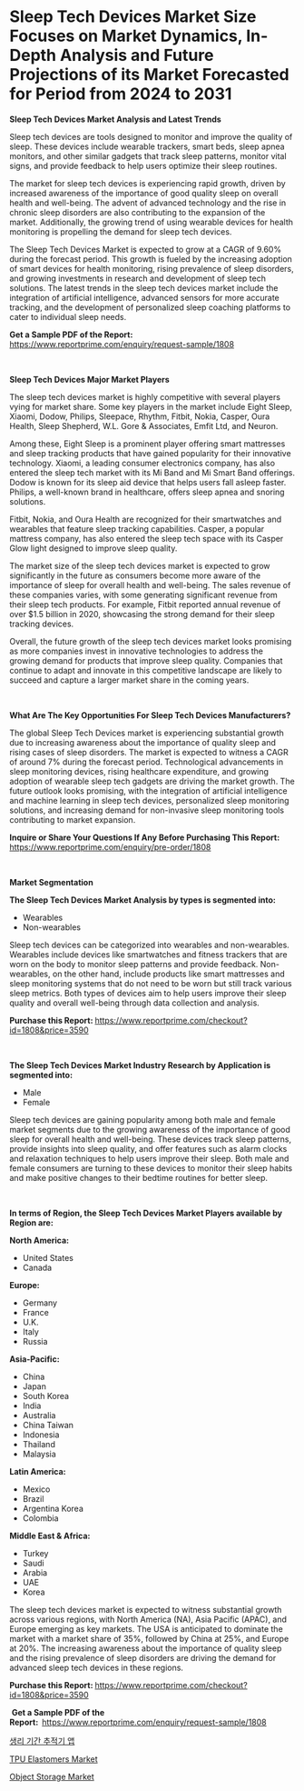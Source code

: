<p><h1>Sleep Tech Devices Market Size Focuses on Market Dynamics, In-Depth Analysis and Future Projections of its Market Forecasted for Period from 2024 to 2031</h1></p><p><strong>Sleep Tech Devices Market Analysis and Latest Trends</strong></p>
<p><p>Sleep tech devices are tools designed to monitor and improve the quality of sleep. These devices include wearable trackers, smart beds, sleep apnea monitors, and other similar gadgets that track sleep patterns, monitor vital signs, and provide feedback to help users optimize their sleep routines.</p><p>The market for sleep tech devices is experiencing rapid growth, driven by increased awareness of the importance of good quality sleep on overall health and well-being. The advent of advanced technology and the rise in chronic sleep disorders are also contributing to the expansion of the market. Additionally, the growing trend of using wearable devices for health monitoring is propelling the demand for sleep tech devices.</p><p>The Sleep Tech Devices Market is expected to grow at a CAGR of 9.60% during the forecast period. This growth is fueled by the increasing adoption of smart devices for health monitoring, rising prevalence of sleep disorders, and growing investments in research and development of sleep tech solutions. The latest trends in the sleep tech devices market include the integration of artificial intelligence, advanced sensors for more accurate tracking, and the development of personalized sleep coaching platforms to cater to individual sleep needs.</p></p>
<p><strong>Get a Sample PDF of the Report:&nbsp;</strong> <a href="https://www.reportprime.com/enquiry/request-sample/1808">https://www.reportprime.com/enquiry/request-sample/1808</a></p>
<p>&nbsp;</p>
<p><strong>Sleep Tech Devices Major Market Players</strong></p>
<p><p>The sleep tech devices market is highly competitive with several players vying for market share. Some key players in the market include Eight Sleep, Xiaomi, Dodow, Philips, Sleepace, Rhythm, Fitbit, Nokia, Casper, Oura Health, Sleep Shepherd, W.L. Gore & Associates, Emfit Ltd, and Neuron. </p><p>Among these, Eight Sleep is a prominent player offering smart mattresses and sleep tracking products that have gained popularity for their innovative technology. Xiaomi, a leading consumer electronics company, has also entered the sleep tech market with its Mi Band and Mi Smart Band offerings. Dodow is known for its sleep aid device that helps users fall asleep faster. Philips, a well-known brand in healthcare, offers sleep apnea and snoring solutions.</p><p>Fitbit, Nokia, and Oura Health are recognized for their smartwatches and wearables that feature sleep tracking capabilities. Casper, a popular mattress company, has also entered the sleep tech space with its Casper Glow light designed to improve sleep quality. </p><p>The market size of the sleep tech devices market is expected to grow significantly in the future as consumers become more aware of the importance of sleep for overall health and well-being. The sales revenue of these companies varies, with some generating significant revenue from their sleep tech products. For example, Fitbit reported annual revenue of over $1.5 billion in 2020, showcasing the strong demand for their sleep tracking devices.</p><p>Overall, the future growth of the sleep tech devices market looks promising as more companies invest in innovative technologies to address the growing demand for products that improve sleep quality. Companies that continue to adapt and innovate in this competitive landscape are likely to succeed and capture a larger market share in the coming years.</p></p>
<p>&nbsp;</p>
<p><strong>What Are The Key Opportunities For Sleep Tech Devices Manufacturers?</strong></p>
<p><p>The global Sleep Tech Devices market is experiencing substantial growth due to increasing awareness about the importance of quality sleep and rising cases of sleep disorders. The market is expected to witness a CAGR of around 7% during the forecast period. Technological advancements in sleep monitoring devices, rising healthcare expenditure, and growing adoption of wearable sleep tech gadgets are driving the market growth. The future outlook looks promising, with the integration of artificial intelligence and machine learning in sleep tech devices, personalized sleep monitoring solutions, and increasing demand for non-invasive sleep monitoring tools contributing to market expansion.</p></p>
<p><strong>Inquire or Share Your Questions If Any Before Purchasing This Report:</strong> <a href="https://www.reportprime.com/enquiry/pre-order/1808">https://www.reportprime.com/enquiry/pre-order/1808</a></p>
<p>&nbsp;</p>
<p><strong>Market Segmentation</strong></p>
<p><strong>The Sleep Tech Devices Market Analysis by types is segmented into:</strong></p>
<p><ul><li>Wearables</li><li>Non-wearables</li></ul></p>
<p><p>Sleep tech devices can be categorized into wearables and non-wearables. Wearables include devices like smartwatches and fitness trackers that are worn on the body to monitor sleep patterns and provide feedback. Non-wearables, on the other hand, include products like smart mattresses and sleep monitoring systems that do not need to be worn but still track various sleep metrics. Both types of devices aim to help users improve their sleep quality and overall well-being through data collection and analysis.</p></p>
<p><strong>Purchase this Report:&nbsp;</strong><a href="https://www.reportprime.com/checkout?id=1808&price=3590">https://www.reportprime.com/checkout?id=1808&price=3590</a></p>
<p>&nbsp;</p>
<p><strong>The Sleep Tech Devices Market Industry Research by Application is segmented into:</strong></p>
<p><ul><li>Male</li><li>Female</li></ul></p>
<p><p>Sleep tech devices are gaining popularity among both male and female market segments due to the growing awareness of the importance of good sleep for overall health and well-being. These devices track sleep patterns, provide insights into sleep quality, and offer features such as alarm clocks and relaxation techniques to help users improve their sleep. Both male and female consumers are turning to these devices to monitor their sleep habits and make positive changes to their bedtime routines for better sleep.</p></p>
<p>&nbsp;</p>
<p><strong>In terms of Region, the Sleep Tech Devices Market Players available by Region are:</strong></p>
<p>
    <p> <strong> North America: </strong>
        <ul>
            <li>United States</li>
            <li>Canada</li>
        </ul>
        </p> 
    <p> <strong> Europe: </strong>
        <ul>
            <li>Germany</li>
            <li>France</li>
            <li>U.K.</li>
            <li>Italy</li>
            <li>Russia</li>
        </ul>
        </p> 
    <p> <strong> Asia-Pacific: </strong>
        <ul>
            <li>China</li>
            <li>Japan</li>
            <li>South Korea</li>
            <li>India</li>
            <li>Australia</li>
            <li>China Taiwan</li>
            <li>Indonesia</li>
            <li>Thailand</li>
            <li>Malaysia</li>
        </ul>
        </p> 
    <p> <strong> Latin America: </strong>
        <ul>
            <li>Mexico</li>
            <li>Brazil</li>
            <li>Argentina Korea</li>
            <li>Colombia</li>
        </ul>
        </p> 
    <p> <strong> Middle East & Africa: </strong>
        <ul>
            <li>Turkey</li>
            <li>Saudi</li>
            <li>Arabia</li>
            <li>UAE</li>
            <li>Korea</li>
        </ul>
    </p>
    </p>
<p><p>The sleep tech devices market is expected to witness substantial growth across various regions, with North America (NA), Asia Pacific (APAC), and Europe emerging as key markets. The USA is anticipated to dominate the market with a market share of 35%, followed by China at 25%, and Europe at 20%. The increasing awareness about the importance of quality sleep and the rising prevalence of sleep disorders are driving the demand for advanced sleep tech devices in these regions.</p></p>
<p><strong>Purchase this Report: </strong><a href="https://www.reportprime.com/checkout?id=1808&price=3590">https://www.reportprime.com/checkout?id=1808&price=3590</a></p>
<p>&nbsp;<strong>Get a Sample PDF of the Report:&nbsp;&nbsp;</strong><a href="https://www.reportprime.com/enquiry/request-sample/1808">https://www.reportprime.com/enquiry/request-sample/1808</a></p>
<p><strong></strong></p>
<p><p><a href="https://github.com/rsg307664904/Market-Research-Report-List-1/blob/main/77212149639.md">생리 기간 추적기 앱</a></p><p><a href="https://gratis-rainforest-2ca.notion.site/TPU-Elastomers-Market-Research-Report-The-Key-To-Successful-Business-Strategy-Forecasted-for-Period-2ffb369ddf8b4b86b06a93e08e1caf5a">TPU Elastomers Market</a></p><p><a href="https://github.com/WillieWoodard/Market-Research-Report-List-4/blob/main/object-storage-market.md">Object Storage Market</a></p></p>